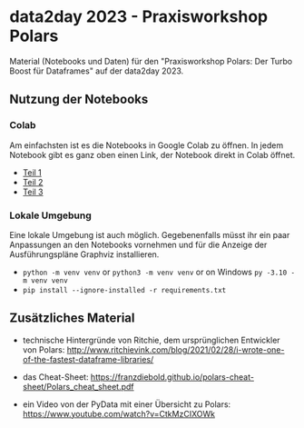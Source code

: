 # data2day 2023 - Praxisworkshop Polars

Material (Notebooks und Daten) für den "Praxisworkshop Polars: Der Turbo Boost für Dataframes" auf der data2day 2023.
## Nutzung der Notebooks

### Colab

Am einfachsten ist es die Notebooks in Google Colab zu öffnen. In jedem Notebook gibt es ganz oben einen Link, der Notebook direkt in Colab öffnet.

- [Teil 1](https://github.com/bettercodepaul/data2day_2023_polars/blob/main/data2day_2023_Polars_Teil_1.ipynb)
- [Teil 2](https://github.com/bettercodepaul/data2day_2023_polars/blob/main/data2day_2023_Polars_Teil_2.ipynb)
- [Teil 3](https://github.com/bettercodepaul/data2day_2023_polars/blob/main/data2day_2023_Polars_Teil_3.ipynb)

### Lokale Umgebung

Eine lokale Umgebung ist auch möglich. Gegebenenfalls müsst ihr ein paar Anpassungen an den Notebooks vornehmen und für die Anzeige der Ausführungspläne Graphviz installieren.

- `python -m venv venv` or `python3 -m venv venv` or on Windows `py -3.10 -m venv venv`
- `pip install --ignore-installed -r requirements.txt`

## Zusätzliches Material

- technische Hintergründe von Ritchie, dem ursprünglichen Entwickler von Polars: http://www.ritchievink.com/blog/2021/02/28/i-wrote-one-of-the-fastest-dataframe-libraries/

- das Cheat-Sheet: https://franzdiebold.github.io/polars-cheat-sheet/Polars_cheat_sheet.pdf

- ein Video von der PyData mit einer Übersicht zu Polars: https://www.youtube.com/watch?v=CtkMzCIXOWk